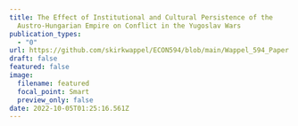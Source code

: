 ```yaml
---
title: The Effect of Institutional and Cultural Persistence of the
  Austro-Hungarian Empire on Conflict in the Yugoslav Wars
publication_types:
  - "0"
url: https://github.com/skirkwappel/ECON594/blob/main/Wappel_594_Paper.pdf
draft: false
featured: false
image:
  filename: featured
  focal_point: Smart
  preview_only: false
date: 2022-10-05T01:25:16.561Z
---
```

